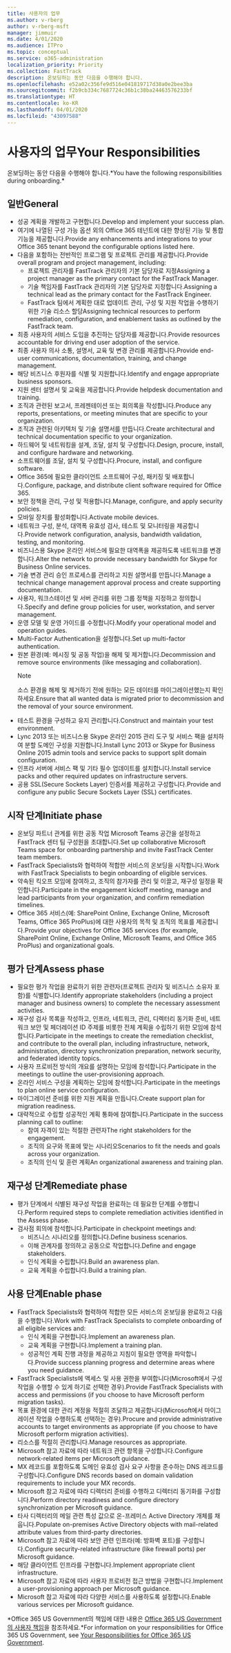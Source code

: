 ```yaml
---
title: 사용자의 업무
ms.author: v-rberg
author: v-rberg-msft
manager: jimmuir
ms.date: 4/01/2020
ms.audience: ITPro
ms.topic: conceptual
ms.service: o365-administration
localization_priority: Priority
ms.collection: FastTrack
description: 온보딩하는 동안 다음을 수행해야 합니다.
ms.openlocfilehash: e52a02c356fe9d516e041819717d38a0e2bee3ba
ms.sourcegitcommit: f2b9cb334c7687724c36b1c38ba24463576233bf
ms.translationtype: HT
ms.contentlocale: ko-KR
ms.lasthandoff: 04/01/2020
ms.locfileid: "43097588"
---
```

# <a name="your-responsibilities"></a><span data-ttu-id="e35c0-103">사용자의 업무</span><span class="sxs-lookup"><span data-stu-id="e35c0-103">Your Responsibilities</span></span>

<span data-ttu-id="e35c0-104">온보딩하는 동안 다음을 수행해야 합니다.\*</span><span class="sxs-lookup"><span data-stu-id="e35c0-104">You have the following responsibilities during onboarding.\*</span></span>
  
## <a name="general"></a><span data-ttu-id="e35c0-105">일반</span><span class="sxs-lookup"><span data-stu-id="e35c0-105">General</span></span>

- <span data-ttu-id="e35c0-106">성공 계획을 개발하고 구현합니다.</span><span class="sxs-lookup"><span data-stu-id="e35c0-106">Develop and implement your success plan.</span></span>
- <span data-ttu-id="e35c0-107">여기에 나열된 구성 가능 옵션 외의 Office 365 테넌트에 대한 향상된 기능 및 통합 기능을 제공합니다.</span><span class="sxs-lookup"><span data-stu-id="e35c0-107">Provide any enhancements and integrations to your Office 365 tenant beyond the configurable options listed here.</span></span>  
- <span data-ttu-id="e35c0-108">다음을 포함하는 전반적인 프로그램 및 프로젝트 관리를 제공합니다.</span><span class="sxs-lookup"><span data-stu-id="e35c0-108">Provide overall program and project management, including:</span></span> 
  - <span data-ttu-id="e35c0-109">프로젝트 관리자를 FastTrack 관리자의 기본 담당자로 지정</span><span class="sxs-lookup"><span data-stu-id="e35c0-109">Assigning a project manager as the primary contact for the FastTrack Manager.</span></span>
  - <span data-ttu-id="e35c0-110">기술 책임자를 FastTrack 관리자의 기본 담당자로 지정합니다.</span><span class="sxs-lookup"><span data-stu-id="e35c0-110">Assigning a technical lead as the primary contact for the FastTrack Engineer.</span></span>
  - <span data-ttu-id="e35c0-111">FastTrack 팀에서 계획한 대로 업데이트 관리, 구성 및 지원 작업을 수행하기 위한 기술 리소스 할당</span><span class="sxs-lookup"><span data-stu-id="e35c0-111">Assigning technical resources to perform remediation, configuration, and enablement tasks as outlined by the FastTrack team.</span></span> 
- <span data-ttu-id="e35c0-112">최종 사용자의 서비스 도입을 추진하는 담당자를 제공합니다.</span><span class="sxs-lookup"><span data-stu-id="e35c0-112">Provide resources accountable for driving end user adoption of the service.</span></span> 
- <span data-ttu-id="e35c0-113">최종 사용자 의사 소통, 설명서, 교육 및 변경 관리를 제공합니다.</span><span class="sxs-lookup"><span data-stu-id="e35c0-113">Provide end-user communications, documentation, training, and change management.</span></span>
- <span data-ttu-id="e35c0-114">해당 비즈니스 후원자를 식별 및 지원합니다.</span><span class="sxs-lookup"><span data-stu-id="e35c0-114">Identify and engage appropriate business sponsors.</span></span>  
- <span data-ttu-id="e35c0-115">지원 센터 설명서 및 교육을 제공합니다.</span><span class="sxs-lookup"><span data-stu-id="e35c0-115">Provide helpdesk documentation and training.</span></span>  
- <span data-ttu-id="e35c0-116">조직과 관련된 보고서, 프레젠테이션 또는 회의록을 작성합니다.</span><span class="sxs-lookup"><span data-stu-id="e35c0-116">Produce any reports, presentations, or meeting minutes that are specific to your organization.</span></span> 
- <span data-ttu-id="e35c0-117">조직과 관련된 아키텍처 및 기술 설명서를 만듭니다.</span><span class="sxs-lookup"><span data-stu-id="e35c0-117">Create architectural and technical documentation specific to your organization.</span></span>   
- <span data-ttu-id="e35c0-118">하드웨어 및 네트워킹을 설계, 조달, 설치 및 구성합니다.</span><span class="sxs-lookup"><span data-stu-id="e35c0-118">Design, procure, install, and configure hardware and networking.</span></span>   
- <span data-ttu-id="e35c0-119">소프트웨어를 조달, 설치 및 구성합니다.</span><span class="sxs-lookup"><span data-stu-id="e35c0-119">Procure, install, and configure software.</span></span>  
- <span data-ttu-id="e35c0-120">Office 365에 필요한 클라이언트 소프트웨어 구성, 패키징 및 배포합니다.</span><span class="sxs-lookup"><span data-stu-id="e35c0-120">Configure, package, and distribute client software required for Office 365.</span></span>  
- <span data-ttu-id="e35c0-121">보안 정책을 관리, 구성 및 적용합니다.</span><span class="sxs-lookup"><span data-stu-id="e35c0-121">Manage, configure, and apply security policies.</span></span>
- <span data-ttu-id="e35c0-122">모바일 장치를 활성화합니다.</span><span class="sxs-lookup"><span data-stu-id="e35c0-122">Activate mobile devices.</span></span>
- <span data-ttu-id="e35c0-123">네트워크 구성, 분석, 대역폭 유효성 검사, 테스트 및 모니터링을 제공합니다.</span><span class="sxs-lookup"><span data-stu-id="e35c0-123">Provide network configuration, analysis, bandwidth validation, testing, and monitoring.</span></span> 
- <span data-ttu-id="e35c0-124">비즈니스용 Skype 온라인 서비스에 필요한 대역폭을 제공하도록 네트워크를 변경합니다.</span><span class="sxs-lookup"><span data-stu-id="e35c0-124">Alter the network to provide necessary bandwidth for Skype for Business Online services.</span></span> 
- <span data-ttu-id="e35c0-125">기술 변경 관리 승인 프로세스를 관리하고 지원 설명서를 만듭니다.</span><span class="sxs-lookup"><span data-stu-id="e35c0-125">Manage a technical change management approval process and create supporting documentation.</span></span>  
- <span data-ttu-id="e35c0-126">사용자, 워크스테이션 및 서버 관리를 위한 그룹 정책을 지정하고 정의합니다.</span><span class="sxs-lookup"><span data-stu-id="e35c0-126">Specify and define group policies for user, workstation, and server management.</span></span> 
- <span data-ttu-id="e35c0-127">운영 모델 및 운영 가이드를 수정합니다.</span><span class="sxs-lookup"><span data-stu-id="e35c0-127">Modify your operational model and operation guides.</span></span> 
- <span data-ttu-id="e35c0-128">Multi-Factor Authentication을 설정합니다.</span><span class="sxs-lookup"><span data-stu-id="e35c0-128">Set up multi-factor authentication.</span></span>  
- <span data-ttu-id="e35c0-129">원본 환경(예: 메시징 및 공동 작업)을 해제 및 제거합니다.</span><span class="sxs-lookup"><span data-stu-id="e35c0-129">Decommission and remove source environments (like messaging and collaboration).</span></span> 
    > [!NOTE]
    > <span data-ttu-id="e35c0-130">소스 환경을 해제 및 제거하기 전에 원하는 모든 데이터를 마이그레이션했는지 확인하세요.</span><span class="sxs-lookup"><span data-stu-id="e35c0-130">Ensure that all wanted data is migrated prior to decommission and the removal of your source environment.</span></span> 
- <span data-ttu-id="e35c0-131">테스트 환경을 구성하고 유지 관리합니다.</span><span class="sxs-lookup"><span data-stu-id="e35c0-131">Construct and maintain your test environment.</span></span>  
- <span data-ttu-id="e35c0-132">Lync 2013 또는 비즈니스용 Skype 온라인 2015 관리 도구 및 서비스 팩을 설치하여 분할 도메인 구성을 지원합니다.</span><span class="sxs-lookup"><span data-stu-id="e35c0-132">Install Lync 2013 or Skype for Business Online 2015 admin tools and service packs to support split domain configuration.</span></span>
- <span data-ttu-id="e35c0-133">인프라 서버에 서비스 팩 및 기타 필수 업데이트를 설치합니다.</span><span class="sxs-lookup"><span data-stu-id="e35c0-133">Install service packs and other required updates on infrastructure servers.</span></span> 
- <span data-ttu-id="e35c0-134">공용 SSL(Secure Sockets Layer) 인증서를 제공하고 구성합니다.</span><span class="sxs-lookup"><span data-stu-id="e35c0-134">Provide and configure any public Secure Sockets Layer (SSL) certificates.</span></span> 
    
## <a name="initiate-phase"></a><span data-ttu-id="e35c0-135">시작 단계</span><span class="sxs-lookup"><span data-stu-id="e35c0-135">Initiate phase</span></span>

- <span data-ttu-id="e35c0-136">온보딩 파트너 관계를 위한 공동 작업 Microsoft Teams 공간을 설정하고 FastTrack 센터 팀 구성원을 초대합니다.</span><span class="sxs-lookup"><span data-stu-id="e35c0-136">Set up collaborative Microsoft Teams space for onboarding partnership and invite FastTrack Center team members.</span></span>   
- <span data-ttu-id="e35c0-137">FastTrack Specialists와 협력하여 적합한 서비스의 온보딩을 시작합니다.</span><span class="sxs-lookup"><span data-stu-id="e35c0-137">Work with FastTrack Specialists to begin onboarding of eligible services.</span></span>    
- <span data-ttu-id="e35c0-138">약속된 킥오프 모임에 참여하고, 조직의 참가자를 관리 및 이끌고, 재구성 일정을 확인합니다.</span><span class="sxs-lookup"><span data-stu-id="e35c0-138">Participate in the engagement kickoff meeting, manage and lead participants from your organization, and confirm remediation timelines.</span></span>   
- <span data-ttu-id="e35c0-139">Office 365 서비스(예: SharePoint Online, Exchange Online, Microsoft Teams, Office 365 ProPlus)에 대한 사용자의 목적 및 조직의 목표를 제공합니다.</span><span class="sxs-lookup"><span data-stu-id="e35c0-139">Provide your objectives for Office 365 services (for example, SharePoint Online, Exchange Online, Microsoft Teams, and Office 365 ProPlus) and organizational goals.</span></span>
    
## <a name="assess-phase"></a><span data-ttu-id="e35c0-140">평가 단계</span><span class="sxs-lookup"><span data-stu-id="e35c0-140">Assess phase</span></span>

- <span data-ttu-id="e35c0-141">필요한 평가 작업을 완료하기 위한 관련자(프로젝트 관리자 및 비즈니스 소유자 포함)를 식별합니다.</span><span class="sxs-lookup"><span data-stu-id="e35c0-141">Identify appropriate stakeholders (including a project manager and business owners) to complete the necessary assessment activities.</span></span>    
- <span data-ttu-id="e35c0-142">재구성 검사 목록을 작성하고, 인프라, 네트워크, 관리, 디렉터리 동기화 준비, 네트워크 보안 및 페더레이션 ID 주제를 비롯한 전체 계획을 수립하기 위한 모임에 참석합니다.</span><span class="sxs-lookup"><span data-stu-id="e35c0-142">Participate in the meetings to create the remediation checklist, and contribute to the overall plan, including infrastructure, network, administration, directory synchronization preparation, network security, and federated identity topics.</span></span>   
- <span data-ttu-id="e35c0-143">사용자 프로비전 방식의 개요를 설명하는 모임에 참석합니다.</span><span class="sxs-lookup"><span data-stu-id="e35c0-143">Participate in the meetings to outline the user-provisioning approach.</span></span>  
- <span data-ttu-id="e35c0-144">온라인 서비스 구성을 계획하는 모임에 참석합니다.</span><span class="sxs-lookup"><span data-stu-id="e35c0-144">Participate in the meetings to plan online service configuration.</span></span>    
- <span data-ttu-id="e35c0-145">마이그레이션 준비를 위한 지원 계획을 만듭니다.</span><span class="sxs-lookup"><span data-stu-id="e35c0-145">Create support plan for migration readiness.</span></span> 
- <span data-ttu-id="e35c0-146">대략적으로 수립할 성공적인 계획 통화에 참여합니다.</span><span class="sxs-lookup"><span data-stu-id="e35c0-146">Participate in the success planning call to outline:</span></span>   
  - <span data-ttu-id="e35c0-147">참여 자격이 있는 적절한 관련자</span><span class="sxs-lookup"><span data-stu-id="e35c0-147">The right stakeholders for the engagement.</span></span>  
  - <span data-ttu-id="e35c0-148">조직의 요구와 목표에 맞는 시나리오</span><span class="sxs-lookup"><span data-stu-id="e35c0-148">Scenarios to fit the needs and goals across your organization.</span></span>
  - <span data-ttu-id="e35c0-149">조직의 인식 및 훈련 계획</span><span class="sxs-lookup"><span data-stu-id="e35c0-149">An organizational awareness and training plan.</span></span>
    
## <a name="remediate-phase"></a><span data-ttu-id="e35c0-150">재구성 단계</span><span class="sxs-lookup"><span data-stu-id="e35c0-150">Remediate phase</span></span>

- <span data-ttu-id="e35c0-151">평가 단계에서 식별된 재구성 작업을 완료하는 데 필요한 단계를 수행합니다.</span><span class="sxs-lookup"><span data-stu-id="e35c0-151">Perform required steps to complete remediation activities identified in the Assess phase.</span></span> 
- <span data-ttu-id="e35c0-152">검사점 회의에 참석합니다.</span><span class="sxs-lookup"><span data-stu-id="e35c0-152">Participate in checkpoint meetings and:</span></span> 
  - <span data-ttu-id="e35c0-153">비즈니스 시나리오를 정의합니다.</span><span class="sxs-lookup"><span data-stu-id="e35c0-153">Define business scenarios.</span></span>   
  - <span data-ttu-id="e35c0-154">이해 관계자를 정의하고 공동으로 작업합니다.</span><span class="sxs-lookup"><span data-stu-id="e35c0-154">Define and engage stakeholders.</span></span>
  - <span data-ttu-id="e35c0-155">인식 계획을 수립합니다.</span><span class="sxs-lookup"><span data-stu-id="e35c0-155">Build an awareness plan.</span></span> 
  - <span data-ttu-id="e35c0-156">교육 계획을 수립합니다.</span><span class="sxs-lookup"><span data-stu-id="e35c0-156">Build a training plan.</span></span>
    
## <a name="enable-phase"></a><span data-ttu-id="e35c0-157">사용 단계</span><span class="sxs-lookup"><span data-stu-id="e35c0-157">Enable phase</span></span>

- <span data-ttu-id="e35c0-158">FastTrack Specialists와 협력하여 적합한 모든 서비스의 온보딩을 완료하고 다음을 수행합니다.</span><span class="sxs-lookup"><span data-stu-id="e35c0-158">Work with FastTrack Specialists to complete onboarding of all eligible services and:</span></span>  
  - <span data-ttu-id="e35c0-159">인식 계획을 구현합니다.</span><span class="sxs-lookup"><span data-stu-id="e35c0-159">Implement an awareness plan.</span></span>  
  - <span data-ttu-id="e35c0-160">교육 계획을 구현합니다.</span><span class="sxs-lookup"><span data-stu-id="e35c0-160">Implement a training plan.</span></span> 
  - <span data-ttu-id="e35c0-161">성공적인 계획 진행 과정을 제공하고 지침이 필요한 영역을 파악합니다.</span><span class="sxs-lookup"><span data-stu-id="e35c0-161">Provide success planning progress and determine areas where you need guidance.</span></span>
- <span data-ttu-id="e35c0-162">FastTrack Specialists에 액세스 및 사용 권한을 부여합니다(Microsoft에서 구성 작업을 수행할 수 있게 하기로 선택한 경우).</span><span class="sxs-lookup"><span data-stu-id="e35c0-162">Provide FastTrack Specialists with access and permissions (if you choose to have Microsoft perform migration tasks).</span></span>  
- <span data-ttu-id="e35c0-163">목표 환경에 대한 관리 계정을 적절히 조달하고 제공합니다(Microsoft에서 마이그레이션 작업을 수행하도록 선택하는 경우).</span><span class="sxs-lookup"><span data-stu-id="e35c0-163">Procure and provide administrative accounts to target environments as appropriate (if you choose to have Microsoft perform migration activities).</span></span>   
- <span data-ttu-id="e35c0-164">리소스를 적절히 관리합니다.</span><span class="sxs-lookup"><span data-stu-id="e35c0-164">Manage resources as appropriate.</span></span>   
- <span data-ttu-id="e35c0-165">Microsoft 참고 자료에 따라 네트워크 관련 항목을 구성합니다.</span><span class="sxs-lookup"><span data-stu-id="e35c0-165">Configure network-related items per Microsoft guidance.</span></span>  
- <span data-ttu-id="e35c0-166">MX 레코드를 포함하도록 도메인 유효성 검사 요구 사항을 준수하는 DNS 레코드를 구성합니다.</span><span class="sxs-lookup"><span data-stu-id="e35c0-166">Configure DNS records based on domain validation requirements to include your MX records.</span></span>   
- <span data-ttu-id="e35c0-167">Microsoft 참고 자료에 따라 디렉터리 준비를 수행하고 디렉터리 동기화를 구성합니다.</span><span class="sxs-lookup"><span data-stu-id="e35c0-167">Perform directory readiness and configure directory synchronization per Microsoft guidance.</span></span>
- <span data-ttu-id="e35c0-168">타사 디렉터리의 메일 관련 특성 값으로 온-프레미스 Active Directory 개체를 채웁니다.</span><span class="sxs-lookup"><span data-stu-id="e35c0-168">Populate on-premises Active Directory objects with mail-related attribute values from third-party directories.</span></span>   
- <span data-ttu-id="e35c0-169">Microsoft 참고 자료에 따라 보안 관련 인프라(예: 방화벽 포트)를 구성합니다.</span><span class="sxs-lookup"><span data-stu-id="e35c0-169">Configure security-related infrastructure (like firewall ports) per Microsoft guidance.</span></span>
- <span data-ttu-id="e35c0-170">해당 클라이언트 인프라를 구현합니다.</span><span class="sxs-lookup"><span data-stu-id="e35c0-170">Implement appropriate client infrastructure.</span></span>  
- <span data-ttu-id="e35c0-171">Microsoft 참고 자료에 따라 사용자 프로비전 접근 방법을 구현합니다.</span><span class="sxs-lookup"><span data-stu-id="e35c0-171">Implement a user-provisioning approach per Microsoft guidance.</span></span>  
- <span data-ttu-id="e35c0-172">Microsoft 참고 자료에 따라 다양한 서비스를 사용하도록 설정합니다.</span><span class="sxs-lookup"><span data-stu-id="e35c0-172">Enable various services per Microsoft guidance.</span></span>  
    
<span data-ttu-id="e35c0-173">\*Office 365 US Government의 책임에 대한 내용은 [Office 365 US Government의 사용자 책임](US-Gov-appendix-your-responsibilities.md)을 참조하세요.</span><span class="sxs-lookup"><span data-stu-id="e35c0-173">\*For information on your responsibilities for Office 365 US Government, see [Your Responsibilities for Office 365 US Government](US-Gov-appendix-your-responsibilities.md).</span></span>
  